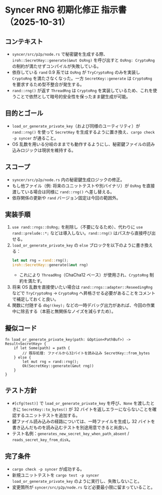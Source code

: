 # Syncer RNG 初期化修正 指示書（2025-10-31）

## コンテキスト
- `syncer/src/p2p/node.rs` で秘密鍵を生成する際、`iroh::SecretKey::generate(&mut OsRng)` を呼び出すと `OsRng: CryptoRng` の制約が満たせずコンパイルが失敗している。
- 依存している `rand` 0.9 系では `OsRng` が `TryCryptoRng` のみを実装し `CryptoRng` を満たさなくなった。一方 `SecretKey::generate` は `CryptoRng` を要求するため型不整合が発生する。
- `rand::rng()` が返す `ThreadRng` は `CryptoRng` を実装しているため、これを使うことで依然として暗号的安全性を保ったまま鍵生成が可能。

## 目的とゴール
- `load_or_generate_private_key`（および同様のユーティリティ）が `rand::rng()` を使って `SecretKey` を生成するように置き換え、`cargo check -p syncer` が通ること。
- OS 乱数を用いる分岐のままでも動作するようにし、秘密鍵ファイルの読み込みロジックは現状を維持する。

## スコープ
- `syncer/src/p2p/node.rs` 内の秘密鍵生成ロジックの修正。
- もし他ファイル（例: 将来のユニットテストや別バイナリ）が `OsRng` を直接渡している場合は同様に `rand::rng()` へ差し替える。
- 依存関係の更新や `rand` バージョン固定は今回の範囲外。

## 実装手順
1. `use rand::rngs::OsRng;` を削除し（不要になるため）、代わりに `use rand::prelude::*;` などは導入しない。`rand::rng()` はパスから直接呼び出せる。
2. `load_or_generate_private_key` の `else` ブロックを以下のように書き換える：
   ```rust
   let mut rng = rand::rng();
   iroh::SecretKey::generate(&mut rng)
   ```
   - これにより `ThreadRng`（ChaCha12 ベース）が使用され、`CryptoRng` 制約を満たす。
3. 将来 OS 乱数を直接使いたい場合は `rand::rngs::adapter::ReseedingRng` などで `TryCryptoRng` → `CryptoRng` へ昇格させる必要があることをコメントで補足しておくと良い。
4. 関数に付随する `dbg!(key);` などの一時デバッグ出力があれば、今回の作業中に除去する（本筋と無関係なノイズを減らすため）。

## 擬似コード
```
fn load_or_generate_private_key(path: &Option<PathBuf>) -> Result<SecretKey> {
    if let Some(path) = path {
        // 既存処理: ファイルから32バイトを読み込み SecretKey::from_bytes
    } else {
        let mut rng = rand::rng();
        Ok(SecretKey::generate(&mut rng))
    }
}
```

## テスト方針
- `#[cfg(test)]` で `load_or_generate_private_key` を呼び、`None` を渡したときに `SecretKey::to_bytes()` が 32 バイトを返しエラーにならないことを確認するユニットテストを追加する。
- 鍵ファイル読み込みの経路については、一時ファイルを生成し 32 バイトを書き込んだものを読み込むテストを別途用意できると尚良い。
- テスト名例：`generates_new_secret_key_when_path_absent` / `reads_secret_key_from_disk`。

## 完了条件
- `cargo check -p syncer` が成功する。
- 新規ユニットテストを `cargo test -p syncer load_or_generate_private_key` のように実行し、失敗しないこと。
- 変更箇所が `syncer/src/p2p/node.rs` など必要最小限に留まっていること。

